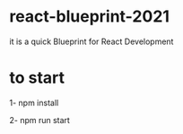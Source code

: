 # react-blueprint-2021
it is a quick Blueprint for React Development

# to start
1- npm install

2- npm run start
